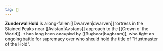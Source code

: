 ```yaml
---
tag: 🏰
---
```

> 
**Zunderwal Hold** is a long-fallen [[Dwarven|dwarven]] fortress in the Stained Peaks near [[Avistan|Avistans]] approach to the [[Crown of the World]]. It has long been occupied by [[Bugbear|bugbears]], who fight an ongoing battle for supremacy over who should hold the title of "Huntmaster of the Hold".








